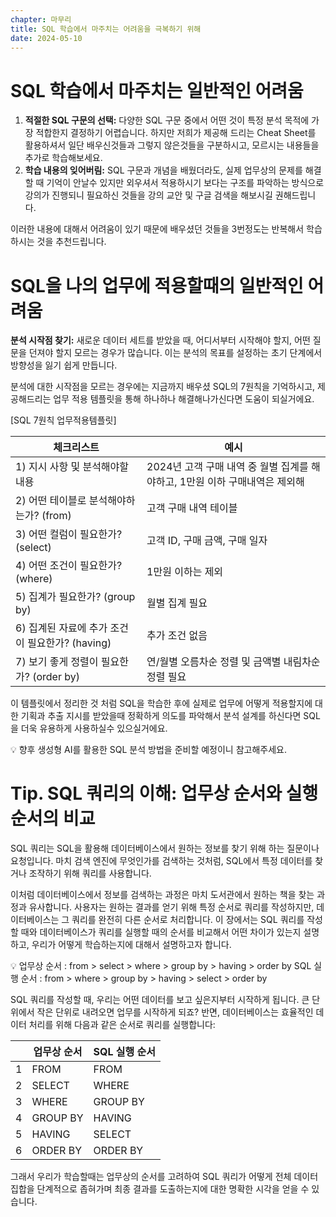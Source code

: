 ```yaml
---
chapter: 마무리
title: SQL 학습에서 마주치는 어려움을 극복하기 위해
date: 2024-05-10
---
```


# **SQL 학습에서 마주치는 일반적인 어려움**

1. **적절한 SQL 구문의 선택:** 다양한 SQL 구문 중에서 어떤 것이 특정 분석 목적에 가장 적합한지 결정하기 어렵습니다. 하지만 저희가 제공해 드리는 Cheat Sheet를 활용하셔서 일단 배우신것들과 그렇지 않은것들을 구분하시고, 모르시는 내용들을 추가로 학습해보세요.
2. **학습 내용의 잊어버림:** SQL 구문과 개념을 배웠더라도, 실제 업무상의 문제를 해결할 때 기억이 안날수 있지만 외우셔서 적용하시기 보다는 구조를 파악하는 방식으로 강의가 진행되니 필요하신 것들을 강의 교안 및 구글 검색을 해보시길 권해드립니다.

이러한 내용에 대해서 어려움이 있기 때문에 배우셨던 것들을 3번정도는 반복해서 학습하시는 것을 추천드립니다.

# SQL을 나의 업무에 적용할때의 일반적인 어려움

**분석 시작점 찾기:** 새로운 데이터 세트를 받았을 때, 어디서부터 시작해야 할지, 어떤 질문을 던져야 할지 모르는 경우가 많습니다. 이는 분석의 목표를 설정하는 초기 단계에서 방향성을 잃기 쉽게 만듭니다.

분석에 대한 시작점을 모르는 경우에는 지금까지 배우셨 SQL의 7원칙을 기억하시고, 제공해드리는 업무 적용 템플릿을 통해 하나하나 해결해나가신다면 도움이 되실거에요.

[SQL 7원칙 업무적용템플릿]

| 체크리스트                                      | 예시                                                                        |
| ----------------------------------------------- | --------------------------------------------------------------------------- |
| 1) 지시 사항 및 분석해야할 내용                 | 2024년 고객 구매 내역 중 월별 집계를 해야하고, 1만원 이하 구매내역은 제외해 |
| 2) 어떤 테이블로 분석해야하는가? (from)         | 고객 구매 내역 테이블                                                       |
| 3) 어떤 컬럼이 필요한가? (select)               | 고객 ID, 구매 금액, 구매 일자                                               |
| 4) 어떤 조건이 필요한가? (where)                | 1만원 이하는 제외                                                           |
| 5) 집계가 필요한가? (group by)                  | 월별 집계 필요                                                              |
| 6) 집계된 자료에 추가 조건이 필요한가? (having) | 추가 조건 없음                                                              |
| 7) 보기 좋게 정렬이 필요한가? (order by)        | 연/월별 오름차순 정렬 및 금액별 내림차순 정렬 필요                          |

이 템플릿에서 정리한 것 처럼 SQL을 학습한 후에 실제로 업무에 어떻게 적용할지에 대한 기획과 추출 지시를 받았을때 정확하게 의도를 파악해서 분석 설계를 하신다면 SQL을 더욱 유용하게 사용하실수 있으실거에요.

<aside>
💡 향후 생성형 AI를 활용한 SQL 분석 방법을 준비할 예정이니 참고해주세요.

</aside>

# **Tip. SQL 쿼리의 이해: 업무상 순서와 실행 순서의 비교**

SQL 쿼리는 SQL을 활용해 데이터베이스에서 원하는 정보를 찾기 위해 하는 질문이나 요청입니다. 마치 검색 엔진에 무엇인가를 검색하는 것처럼, SQL에서 특정 데이터를 찾거나 조작하기 위해 쿼리를 사용합니다.

이처럼 데이터베이스에서 정보를 검색하는 과정은 마치 도서관에서 원하는 책을 찾는 과정과 유사합니다. 사용자는 원하는 결과를 얻기 위해 특정 순서로 쿼리를 작성하지만, 데이터베이스는 그 쿼리를 완전히 다른 순서로 처리합니다. 이 장에서는 SQL 쿼리를 작성할 때와 데이터베이스가 쿼리를 실행할 때의 순서를 비교해서 어떤 차이가 있는지 설명하고, 우리가 어떻게 학습하는지에 대해서 설명하고자 합니다.

<aside>
💡 업무상 순서 : from > select > where > group by > having > order by
SQL 실행 순서 : from > where > group by > having > select > order by

</aside>

SQL 쿼리를 작성할 때, 우리는 어떤 데이터를 보고 싶은지부터 시작하게 됩니다. 큰 단위에서 작은 단위로 내려오면 업무를 시작하게 되죠? 반면, 데이터베이스는 효율적인 데이터 처리를 위해 다음과 같은 순서로 쿼리를 실행합니다:

|     | 업무상 순서 | SQL 실행 순서 |
| --- | ----------- | ------------- |
| 1   | FROM        | FROM          |
| 2   | SELECT      | WHERE         |
| 3   | WHERE       | GROUP BY      |
| 4   | GROUP BY    | HAVING        |
| 5   | HAVING      | SELECT        |
| 6   | ORDER BY    | ORDER BY      |

그래서 우리가 학습할때는 업무상의 순서를 고려하여 SQL 쿼리가 어떻게 전체 데이터 집합을 단계적으로 좁혀가며 최종 결과를 도출하는지에 대한 명확한 시각을 얻을 수 있습니다.
